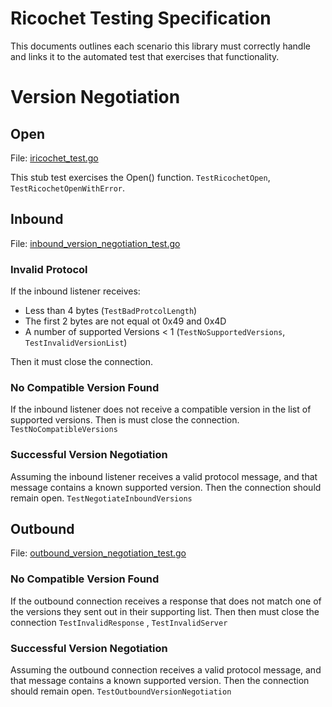 # Ricochet Testing Specification

This documents outlines each scenario this library must correctly handle and
links it to the automated test that exercises that functionality.


# Version Negotiation

## Open

File: [iricochet_test.go](./ricochet_test.go)

This stub test exercises the Open() function. `TestRicochetOpen`, `TestRicochetOpenWithError`.

## Inbound

File: [inbound_version_negotiation_test.go](./inbound_version_negotiation_test.go)

### Invalid Protocol

If the inbound listener receives:

* Less than 4 bytes (`TestBadProtcolLength`)
* The first 2 bytes are not equal ot 0x49 and 0x4D
* A number of supported Versions &lt; 1 (`TestNoSupportedVersions`, `TestInvalidVersionList`)

Then it must close the connection.

### No Compatible Version Found

If the inbound listener does not receive a compatible version in the list of
supported versions. Then is must close the connection. `TestNoCompatibleVersions`

### Successful Version Negotiation 

Assuming the inbound listener receives a valid protocol message, and that message
contains a known supported version. Then the connection should remain open. `TestNegotiateInboundVersions`

## Outbound

File: [outbound_version_negotiation_test.go](./outbound_version_negotiation_test.go)

### No Compatible Version Found

If the outbound connection receives a response that does not match one of the versions
they sent out in their supporting list. Then then must close the connection `TestInvalidResponse` , `TestInvalidServer`

### Successful Version Negotiation 

Assuming the outbound connection receives a valid protocol message, and that message
contains a known supported version. Then the connection should remain open. `TestOutboundVersionNegotiation`

